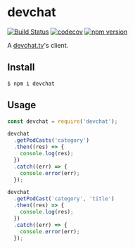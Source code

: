 # devchat
[![Build Status](https://travis-ci.org/abouthiroppy/devchat.svg?branch=master)](https://travis-ci.org/abouthiroppy/devchat)
[![codecov](https://codecov.io/gh/abouthiroppy/devchat/branch/master/graph/badge.svg)](https://codecov.io/gh/abouthiroppy/devchat)
[![npm version](https://badge.fury.io/js/devchat.svg)](https://badge.fury.io/js/devchat)


A [devchat.tv](https://devchat.tv/)'s client.

## Install
```
$ npm i devchat
```

## Usage
```javascript
const devchat = require('devchat');

devchat
  .getPodCasts('category')
  .then((res) => {
    console.log(res);
  })
  .catch((err) => {
    console.error(err);
  });

devchat
  .getPodCast('category', 'title')
  .then((res) => {
    console.log(res);
  })
  .catch((err) => {
    console.error(err);
  });
```
